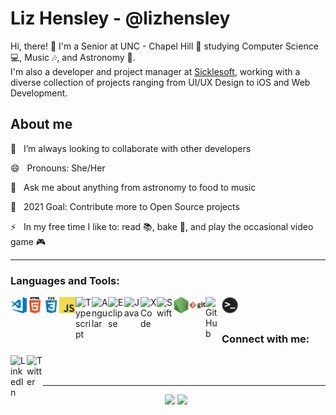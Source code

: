 # Liz Hensley - @lizhensley

Hi, there! 👋 I'm a Senior at UNC - Chapel Hill 🐏 studying Computer Science 💻, Music 🎶, and Astronomy 🔭. 
<br>
I'm also a developer and project manager at [Sicklesoft][Sicklesoft], working with a diverse collection of projects ranging from UI/UX Design to iOS and Web Development. 

## About me

👯 &nbsp; I’m always looking to collaborate with other developers

😄 &nbsp; Pronouns: She/Her

💬 &nbsp; Ask me about anything from astronomy to food to music

🥅 &nbsp; 2021 Goal: Contribute more to Open Source projects

⚡ &nbsp; In my free time I like to: read 📚, bake 🍪, and play the occasional video game 🎮

---

### Languages and Tools:

[<img align="left" alt="Visual Studio Code" width="26px" src="https://raw.githubusercontent.com/github/explore/80688e429a7d4ef2fca1e82350fe8e3517d3494d/topics/visual-studio-code/visual-studio-code.png" />][VSCode]
[<img align="left" alt="HTML5" width="26px" src="https://raw.githubusercontent.com/github/explore/80688e429a7d4ef2fca1e82350fe8e3517d3494d/topics/html/html.png" />][HTML5]
[<img align="left" alt="CSS3" width="26px" src="https://raw.githubusercontent.com/github/explore/80688e429a7d4ef2fca1e82350fe8e3517d3494d/topics/css/css.png" />][CSS]
[<img align="left" alt="JavaScript" width="26px" src="https://raw.githubusercontent.com/github/explore/80688e429a7d4ef2fca1e82350fe8e3517d3494d/topics/javascript/javascript.png" />][Javascript]
[<img align="left" alt="Typescript" width="26px" src="https://upload.wikimedia.org/wikipedia/commons/thumb/4/4c/Typescript_logo_2020.svg/1200px-Typescript_logo_2020.svg.png" />][Typescript]
[<img align="left" alt="Angular" width="26px" src="https://miro.medium.com/max/588/1*15CYVZdpsxir8KLdxEZytg.png" />][Angular]
[<img align="left" alt="Eclipse" width="26px" src="https://git.eclipse.org/c/platform/eclipse.platform.git/plain/platform/org.eclipse.platform/eclipse256.png" />][Eclipse]
[<img align="left" alt="Java" width="26px" src="https://sdtimes.com/wp-content/uploads/2019/03/jW4dnFtA_400x400.jpg" />][Java]
[<img align="left" alt="XCode" width="26px" src="https://codewithchris-wpengine.netdna-ssl.com/wp-content/uploads/2019/09/icons8-xcode-512.png" />][XCode]
[<img align="left" alt="Swift" width="26px" src="https://cdn4.iconfinder.com/data/icons/logos-3/504/Swift-2-512.png" />][Swift]
[<img align="left" alt="Node.js" width="26px" src="https://raw.githubusercontent.com/github/explore/80688e429a7d4ef2fca1e82350fe8e3517d3494d/topics/nodejs/nodejs.png" />][NodeJS]
[<img align="left" alt="Git" width="26px" src="https://raw.githubusercontent.com/github/explore/80688e429a7d4ef2fca1e82350fe8e3517d3494d/topics/git/git.png" />][Git]
[<img align="left" alt="GitHub" width="26px" src="https://i.ibb.co/1QPsHvY/Git-Hub-Mark-1.png" />][GitHub]
[<img align="left" alt="Terminal" width="26px" src="https://raw.githubusercontent.com/github/explore/80688e429a7d4ef2fca1e82350fe8e3517d3494d/topics/terminal/terminal.png" />][Terminal]

<br />
<br />

### Connect with me:

[<img align="left" alt="LinkedIn" width="26px" src="https://lh3.googleusercontent.com/fqYJHtyzZzA4vacRzeJoB93QNvA5-mvR-8UB5oVLxdYDSTpfLp_KgYD4IqVGJUgFEJo" />][linkedin]
[<img align="left" alt="Twitter" width="26px" src="https://images-na.ssl-images-amazon.com/images/I/31KluT5nBkL.png" />][twitter]

<br />
<br />

---

<p align = "center">
  <img src = "https://github-readme-stats.vercel.app/api?username=lizhensley&show_icons=true&theme=tokyonight&line_height=27">
  <img src = "https://github-readme-stats.vercel.app/api/top-langs/?username=lizhensley&show_icons=true&theme=tokyonight&layout=compact">
</p>


<!--Links-->
[sicklesoft]: https://www.sicklesoftinc.com/
[linkedin]: https://linkedin.com/in/elizabethhensley
[twitter]: https://twitter.com/_elizabethian
[VSCode]: https://code.visualstudio.com/
[HTML5]: https://en.wikipedia.org/wiki/HTML5
[CSS]: https://en.wikipedia.org/wiki/Cascading_Style_Sheets
[Javascript]: https://www.javascript.com/
[Typescript]: https://www.typescriptlang.org/
[Angular]: https://angular.io/
[Eclipse]: https://www.eclipse.org/ide/
[Java]: https://www.java.com/en/
[XCode]: https://developer.apple.com/xcode/ide/
[Swift]: https://swift.org/
[NodeJS]: https://nodejs.org/en/
[Git]: https://en.wikipedia.org/wiki/Git
[GitHub]: https://github.com/
[Terminal]: https://en.wikipedia.org/wiki/Terminal_(macOS)
